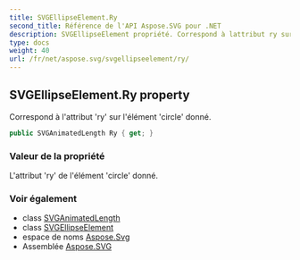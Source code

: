 ```yaml
---
title: SVGEllipseElement.Ry
second_title: Référence de l'API Aspose.SVG pour .NET
description: SVGEllipseElement propriété. Correspond à lattribut ry sur lélément circle donné.
type: docs
weight: 40
url: /fr/net/aspose.svg/svgellipseelement/ry/
---
```

## SVGEllipseElement.Ry property

Correspond à l'attribut 'ry' sur l'élément 'circle' donné.

```csharp
public SVGAnimatedLength Ry { get; }
```

### Valeur de la propriété

L'attribut 'ry' de l'élément 'circle' donné.

### Voir également

* class [SVGAnimatedLength](../../../aspose.svg.datatypes/svganimatedlength/)
* class [SVGEllipseElement](../)
* espace de noms [Aspose.Svg](../../svgellipseelement/)
* Assemblée [Aspose.SVG](../../../)


